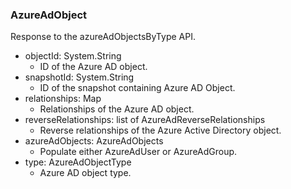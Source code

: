 ### AzureAdObject
Response to the azureAdObjectsByType API.

- objectId: System.String
  - ID of the Azure AD object.
- snapshotId: System.String
  - ID of the snapshot containing Azure AD Object.
- relationships: Map
  - Relationships of the Azure AD object.
- reverseRelationships: list of AzureAdReverseRelationships
  - Reverse relationships of the Azure Active Directory object.
- azureAdObjects: AzureAdObjects
  - Populate either AzureAdUser or AzureAdGroup.
- type: AzureAdObjectType
  - Azure AD object type.
